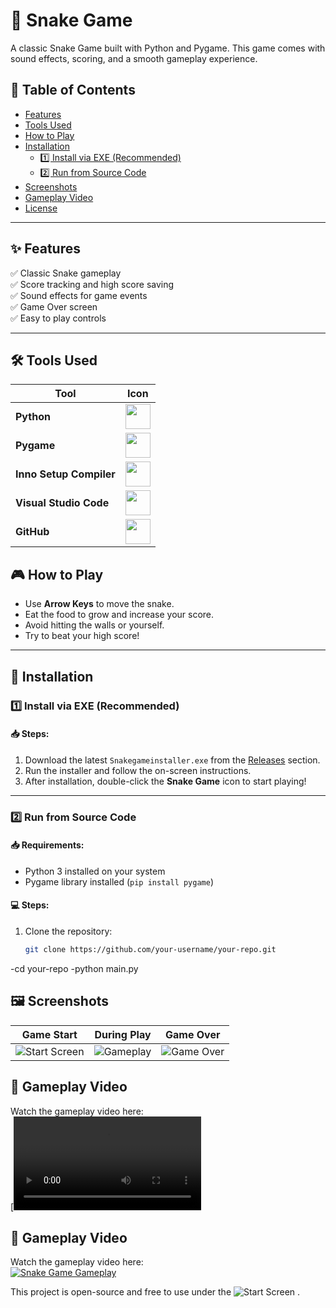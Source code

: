 # 🐍 Snake Game

A classic Snake Game built with Python and Pygame. This game comes with sound effects, scoring, and a smooth gameplay experience.

## 📑 Table of Contents
- [Features](#features)
- [Tools Used](#tools-used)
- [How to Play](#how-to-play)
- [Installation](#installation)
  - [1️⃣ Install via EXE (Recommended)](#1️⃣-install-via-exe-recommended)
  - [2️⃣ Run from Source Code](#2️⃣-run-from-source-code)
- [Screenshots](#screenshots)
-  [Gameplay Video](#GameplayVideo)
- [License](#license)

---

## ✨ Features
✅ Classic Snake gameplay  
✅ Score tracking and high score saving  
✅ Sound effects for game events  
✅ Game Over screen  
✅ Easy to play controls  

---

## 🛠 Tools Used

| Tool                 | Icon |
|----------------------|------|
| **Python**           | <img src="https://img.icons8.com/color/48/000000/python.png" width="40"/> |
| **Pygame**           | <img src="https://www.pygame.org/docs/_static/pygame_tiny.png" width="40"/> |
| **Inno Setup Compiler** | <img src="https://img.icons8.com/color/48/000000/windows-10.png" width="40"/> |
| **Visual Studio Code** | <img src="https://img.icons8.com/color/48/000000/visual-studio-code-2019.png" width="40"/> |
| **GitHub**           | <img src="https://img.icons8.com/ios-glyphs/48/000000/github.png" width="40"/> |


## 🎮 How to Play
- Use **Arrow Keys** to move the snake.
- Eat the food to grow and increase your score.
- Avoid hitting the walls or yourself.
- Try to beat your high score!

---

## 💾 Installation

### 1️⃣ Install via EXE (Recommended)
#### 📥 Steps:
1. Download the latest `Snakegameinstaller.exe` from the [Releases](https://github.com/hamzza07x/Snake-game/releases/tag/release-v1) section.
2. Run the installer and follow the on-screen instructions.
3. After installation, double-click the **Snake Game** icon to start playing!

---

### 2️⃣ Run from Source Code
#### 📥 Requirements:
- Python 3 installed on your system
- Pygame library installed (`pip install pygame`)

#### 💻 Steps:
1. Clone the repository:
   ```bash
   git clone https://github.com/your-username/your-repo.git

-cd your-repo
-python main.py
## 🖼 Screenshots

| Game Start | During Play | Game Over |
|-----------|------------|----------|
| ![Start Screen](https://github.com/hamzza07x/Snake-game/blob/main/S1.png) | ![Gameplay](https://github.com/hamzza07x/Snake-game/blob/main/S2.png) | ![Game Over](https://github.com/hamzza07x/Snake-game/blob/main/S3.png) |

## 🎥 Gameplay Video

Watch the gameplay video here:  
[![Snake Game Gameplay](https://github.com/hamzza07x/Snake-game/blob/main/Gameplay.mkv)
## 🎥 Gameplay Video

Watch the gameplay video here:  
[![Snake Game Gameplay](https://img.youtube.com/vi/Ru5nGD7hUf0/0.jpg
)](https://www.youtube.com/watch?v=Ru5nGD7hUf0)



This project is open-source and free to use under the ![Start Screen](https://opensource.org/license/mit) .

